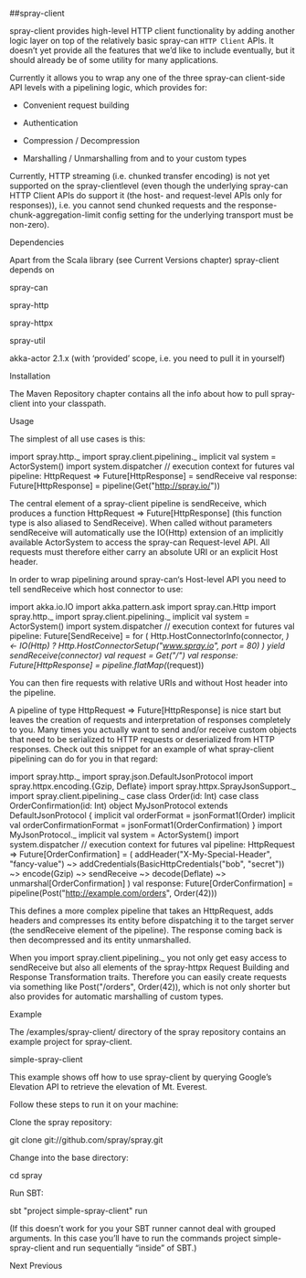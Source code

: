 ##spray-client

spray-client provides high-level HTTP client functionality by adding another logic layer on top of the relatively basic spray-can `HTTP Client` APIs. It doesn’t yet provide all the features that we’d like to include eventually, but it should already be of some utility for many applications.

Currently it allows you to wrap any one of the three spray-can client-side API levels with a pipelining logic, which provides for:

* Convenient request building

* Authentication

* Compression / Decompression

* Marshalling / Unmarshalling from and to your custom types

Currently, HTTP streaming (i.e. chunked transfer encoding) is not yet supported on the spray-clientlevel (even though the underlying spray-can HTTP Client APIs do support it (the host- and request-level APIs only for responses)), i.e. you cannot send chunked requests and the response-chunk-aggregation-limit config setting for the underlying transport must be non-zero).

Dependencies

Apart from the Scala library (see Current Versions chapter) spray-client depends on

spray-can

spray-http

spray-httpx

spray-util

akka-actor 2.1.x (with ‘provided’ scope, i.e. you need to pull it in yourself)

Installation

The Maven Repository chapter contains all the info about how to pull spray-client into your classpath.

Usage

The simplest of all use cases is this:

import spray.http._ import spray.client.pipelining._ implicit val system = ActorSystem() import system.dispatcher // execution context for futures val pipeline: HttpRequest => Future[HttpResponse] = sendReceive val response: Future[HttpResponse] = pipeline(Get("http://spray.io/"))

The central element of a spray-client pipeline is sendReceive, which produces a function HttpRequest => Future[HttpResponse] (this function type is also aliased to SendReceive). When called without parameters sendReceive will automatically use the IO(Http) extension of an implicitly available ActorSystem to access the spray-can Request-level API. All requests must therefore either carry an absolute URI or an explicit Host header.

In order to wrap pipelining around spray-can‘s Host-level API you need to tell sendReceive which host connector to use:

import akka.io.IO import akka.pattern.ask import spray.can.Http import spray.http._ import spray.client.pipelining._ implicit val system = ActorSystem() import system.dispatcher // execution context for futures val pipeline: Future[SendReceive] = for ( Http.HostConnectorInfo(connector, _) <- IO(Http) ? Http.HostConnectorSetup("www.spray.io", port = 80) ) yield sendReceive(connector) val request = Get("/") val response: Future[HttpResponse] = pipeline.flatMap(_(request))

You can then fire requests with relative URIs and without Host header into the pipeline.

A pipeline of type HttpRequest => Future[HttpResponse] is nice start but leaves the creation of requests and interpretation of responses completely to you. Many times you actually want to send and/or receive custom objects that need to be serialized to HTTP requests or deserialized from HTTP responses. Check out this snippet for an example of what spray-client pipelining can do for you in that regard:

import spray.http._ import spray.json.DefaultJsonProtocol import spray.httpx.encoding.{Gzip, Deflate} import spray.httpx.SprayJsonSupport._ import spray.client.pipelining._ case class Order(id: Int) case class OrderConfirmation(id: Int) object MyJsonProtocol extends DefaultJsonProtocol { implicit val orderFormat = jsonFormat1(Order) implicit val orderConfirmationFormat = jsonFormat1(OrderConfirmation) } import MyJsonProtocol._ implicit val system = ActorSystem() import system.dispatcher // execution context for futures val pipeline: HttpRequest => Future[OrderConfirmation] = ( addHeader("X-My-Special-Header", "fancy-value") ~> addCredentials(BasicHttpCredentials("bob", "secret")) ~> encode(Gzip) ~> sendReceive ~> decode(Deflate) ~> unmarshal[OrderConfirmation] ) val response: Future[OrderConfirmation] = pipeline(Post("http://example.com/orders", Order(42)))

This defines a more complex pipeline that takes an HttpRequest, adds headers and compresses its entity before dispatching it to the target server (the sendReceive element of the pipeline). The response coming back is then decompressed and its entity unmarshalled.

When you import spray.client.pipelining._ you not only get easy access to sendReceive but also all elements of the spray-httpx Request Building and Response Transformation traits. Therefore you can easily create requests via something like Post("/orders", Order(42)), which is not only shorter but also provides for automatic marshalling of custom types.

Example

The /examples/spray-client/ directory of the spray repository contains an example project for spray-client.

simple-spray-client

This example shows off how to use spray-client by querying Google’s Elevation API to retrieve the elevation of Mt. Everest.

Follow these steps to run it on your machine:

Clone the spray repository:

git clone git://github.com/spray/spray.git

Change into the base directory:

cd spray

Run SBT:

sbt "project simple-spray-client" run

(If this doesn’t work for you your SBT runner cannot deal with grouped arguments. In this case you’ll have to run the commands project simple-spray-client and run sequentially “inside” of SBT.)

Next Previous

 
